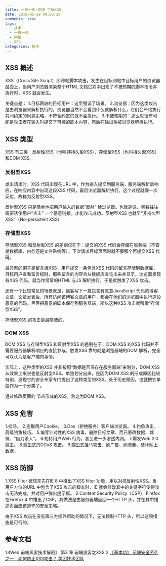```yaml
---
title: 一日一练-网络 了解XSS
date: 2018-05-29 09:00:29
comments: true
tags:
  - 技术
  - 一日一练
  - 网络
  - XSS
categories: 技术
---
```


## XSS 概述
XSS（Cross Site Script）即跨站脚本攻击，发生在目标网站中目标用户的浏览器层面上，当用户浏览器渲染整个HTML 文档过程中出现了不被预期的脚本指令并执行时，XSS 就会发生。

关键点是：
1.目标网站的目标用户：这里强调了场景。
2.浏览器：因为这类攻击是由浏览器来解析执行的。浏览器当然不会看到什么就解析什么，它们会严格执行共同约定的同源策略，不符合约定的就不会执行。
3.不被预期的：那么就很有可能是攻击者在输入时提交了可控的脚本内容，然后在输出后被浏览器解析执行。

<!--more-->

## XSS 类型
XSS 有三类：反射性XSS（也叫非持久型XSS）、存储型XSS（也叫持久型XSS）和DOM XSS。

### 反射型XSS
发出请求时，XSS 代码出现在URL 中，作为输入提交到服务端，服务端解析后响应，在响应内容中出现这段XSS 代码，最后浏览器解析执行。这个过程就像一次反射，故称为反射型XSS。

反射型XSS 只是简单地把用户输入的数据“反射” 给浏览器。也就是说，黑客往往需要诱使用户“点击” 一个恶意链接，才能攻击成功。反射型XSS 也就早“非持久型XSS”（No-persistent XSS）


### 存储型XSS
存储型XSS 和反射型XSS 的差别仅在于：提交的XSS 代码会存储在服务端（不管是数据库、内存还是文件系统等），下次请求目标页面时就不要那个再提交XSS 代码。

最典型的例子是留言板XSS，用户提交一条包含XSS 代码的留言存储到数据库，目标用户查看留言板时，那些留言的内容会从数据库查询出来并显示，浏览器发现有XSS 代码，就当作常常的HTML 与JS 解析执行，于是就触发了XSS 攻击。

还有一个比较常见的场景就是，黑客写下一篇包含有恶意JavaScript 代码的博客文章，文章发表后，所有访问该博客文章的用户，都会在他们的浏览器中执行这段恶意的代码。黑客把恶意的脚本保存到服务器端，所以这种XSS 攻击就叫做“存储型XSS”。

存储型XSS 的攻击是最隐蔽的。

### DOM XSS
DOM XSS 与存储型XSS 和反射型XSS 的差别在于，DOM XSS 的XSS 代码并不需要服务器解析响应的直接参与，触发XSS 靠的就是浏览器端的DOM 解析，完全可以认为是客户端的事情。

实际上，这种类型的XSS 并非按照“数据是否保存在服务器端”来划分，DOM XSS 从效果上来说也是反射型XSS。单独划分出来，是因为DOM XSS 的形成原因比较特别，发现它的安全专家专门提出了这种类型的XSS。处于历史原因，也就把它单独作为一个分类了。

通过修改页面的 节点形成的XSS，称之为DOM XSS。

## XSS 危害
1.挂马。
2.盗取用户Cookie。
3.Dos（拒绝服务）客户端浏览器。
4.钓鱼攻击，高级钓鱼技巧。
5.编写针对性的XSS 病毒，删除目标文章、而已篡改数据、嫁祸、“借刀杀人”。
6.劫持用户Web 行为，甚至进一步渗透内网。
7.爆发Web 2.0 蠕虫。
8.蠕虫式的DDoS 攻击。
9.蠕虫式挂马攻击、刷广告、刷流量、破坏网上数据。

## XSS 防御
1.XSS filter
微软率先在IE 8 中推出了XSS filter 功能，用以对抗反射性XSS。当用户方位的URL 中包含了XSS 攻击的脚本时，IE 就会修改其中的关键字符使得攻击无法完成，并对用户弹出提示框。
2.Content Security Policy（CSP）
Firefox 在Firefox 4 中推出了CSP。其做法是由服务器端返回一个HTTP 头，并在其中描述页面应该遵守的安全策略。

由于XSS 攻击在没有第三方插件帮助的情况下，无法控制HTTP 头，所以这项措施是可行的。

## 参考文档
1.《Web 前端黑客技术解密》 第3 章 前端黑客之XSS
2.[【基本功】 前端安全系列之一：如何防止XSS攻击？ 美团技术团队](https://mp.weixin.qq.com/s/kWxnYcCTLAQp5CGFrw30mQ)
